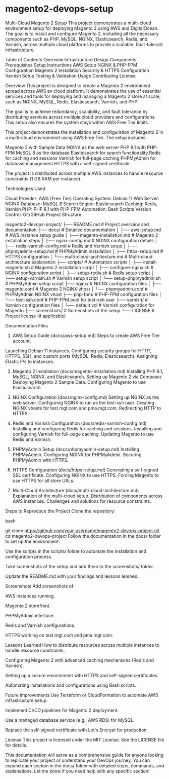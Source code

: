 # magento2-devops-setup

Multi-Cloud Magento 2 Setup
This project demonstrates a multi-cloud environment setup for deploying Magento 2 using AWS and DigitalOcean. The goal is to install and configure Magento 2, including all the necessary components such as PHP, MySQL, NGINX, Elasticsearch, Redis, and Varnish, across multiple cloud platforms to provide a scalable, fault-tolerant infrastructure.

Table of Contents
Overview
Infrastructure Design
Components
Prerequisites
Setup Instructions
AWS Setup
NGINX & PHP-FPM Configuration
Magento 2 Installation
Security & HTTPS Configuration
Varnish Setup
Testing & Validation
Usage
Contributing
License


Overview
This project is designed to create a Magento 2 environment spread across AWS an cloud platform. It demonstrates the use of essential services and tools for deploying and managing a Magento 2 store at scale, such as NGINX, MySQL, Redis, Elasticsearch, Varnish, and PHP.

The goal is to achieve redundancy, scalability, and fault tolerance by distributing services across multiple cloud providers and configurations. This setup also ensures the system stays within AWS Free Tier limits.

This project demonstrates the installation and configuration of Magento 2 in a multi-cloud environment using AWS Free Tier. The setup includes:

Magento 2 with Sample Data
NGINX as the web server
PHP 8.1 with PHP-FPM
MySQL 8 as the database
Elasticsearch for search functionality
Redis for caching and sessions
Varnish for full-page caching
PHPMyAdmin for database management
HTTPS with a self-signed certificate

The project is distributed across multiple AWS instances to handle resource constraints (1 GB RAM per instance).

Technologies Used

Cloud Provider: AWS (Free Tier)
Operating System: Debian 11
Web Server: NGINX
Database: MySQL 8
Search Engine: Elasticsearch
Caching: Redis, Varnish
PHP: PHP 8.1 with PHP-FPM
Automation: Bash Scripts
Version Control: Git/GitHub
Project Structure

magento2-devops-project/
├── README.md                   # Project overview and documentation
├── docs/                       # Detailed documentation
│   ├── aws-setup.md            # AWS instance setup guide
│   ├── magento-installation.md # Magento 2 installation steps
│   ├── nginx-config.md         # NGINX configuration details
│   ├── redis-varnish-config.md # Redis and Varnish setup
│   ├── phpmyadmin-setup.md     # PHPMyAdmin installation
│   ├── https-setup.md          # HTTPS configuration
│   └── multi-cloud-architecture.md # Multi-cloud architecture explanation
├── scripts/                    # Automation scripts
│   ├── install-magento.sh      # Magento 2 installation script
│   ├── configure-nginx.sh      # NGINX configuration script
│   ├── setup-redis.sh          # Redis setup script
│   ├── setup-varnish.sh        # Varnish setup script
│   └── setup-phpmyadmin.sh     # PHPMyAdmin setup script
├── nginx/                      # NGINX configuration files
│   ├── magento.conf            # Magento 2 NGINX vhost
│   └── phpmyadmin.conf         # PHPMyAdmin NGINX vhost
├── php-fpm/                    # PHP-FPM configuration files
│   └── test-ssh.conf           # PHP-FPM pool for test-ssh user
├── varnish/                    # Varnish configuration files
│   └── default.vcl             # Varnish configuration for Magento
├── screenshots/                # Screenshots of the setup
└── LICENSE                     # Project license (if applicable)

Documentation Files
1. AWS Setup Guide (docs/aws-setup.md)
Steps to create AWS Free Tier account.

Launching Debian 11 instances.
Configuring security groups for HTTP, HTTPS, SSH, and custom ports (MySQL, Redis, Elasticsearch).
Assigning Elastic IPs to instances.

2. Magento 2 Installation (docs/magento-installation.md)
Installing PHP 8.1, MySQL, NGINX, and Elasticsearch.
Setting up Magento 2 via Composer.
Deploying Magento 2 Sample Data.
Configuring Magento to use Elasticsearch.

3. NGINX Configuration (docs/nginx-config.md)
Setting up NGINX as the web server.
Configuring NGINX to run as the test-ssh user.
Creating NGINX vhosts for test.mgt.com and pma.mgt.com.
Redirecting HTTP to HTTPS.

4. Redis and Varnish Configuration (docs/redis-varnish-config.md)
Installing and configuring Redis for caching and sessions.
Installing and configuring Varnish for full-page caching.
Updating Magento to use Redis and Varnish.

5. PHPMyAdmin Setup (docs/phpmyadmin-setup.md)
Installing PHPMyAdmin.
Configuring NGINX for PHPMyAdmin.
Securing PHPMyAdmin with HTTPS.

6. HTTPS Configuration (docs/https-setup.md)
Generating a self-signed SSL certificate.
Configuring NGINX to use HTTPS.
Forcing Magento to use HTTPS for all store URLs.

7. Multi-Cloud Architecture (docs/multi-cloud-architecture.md)
Explanation of the multi-cloud setup.
Distribution of components across AWS instances.
Challenges and solutions for resource constraints.

Steps to Reproduce the Project
Clone the repository:

bash

git clone https://github.com/your-username/magento2-devops-project.git
cd magento2-devops-project
Follow the documentation in the docs/ folder to set up the environment.

Use the scripts in the scripts/ folder to automate the installation and configuration process.

Take screenshots of the setup and add them to the screenshots/ folder.

Update the README.md with your findings and lessons learned.

Screenshots
Add screenshots of:

AWS instances running.

Magento 2 storefront.

PHPMyAdmin interface.

Redis and Varnish configurations.

HTTPS working on test.mgt.com and pma.mgt.com.

Lessons Learned
How to distribute resources across multiple instances to handle resource constraints.

Configuring Magento 2 with advanced caching mechanisms (Redis and Varnish).

Setting up a secure environment with HTTPS and self-signed certificates.

Automating installations and configurations using Bash scripts.

Future Improvements
Use Terraform or CloudFormation to automate AWS infrastructure setup.

Implement CI/CD pipelines for Magento 2 deployment.

Use a managed database service (e.g., AWS RDS) for MySQL.

Replace the self-signed certificate with Let's Encrypt for production.

License
This project is licensed under the MIT License. See the LICENSE file for details.

This documentation will serve as a comprehensive guide for anyone looking to replicate your project or understand your DevOps journey. You can expand each section in the docs/ folder with detailed steps, commands, and explanations. Let me know if you need help with any specific section!
